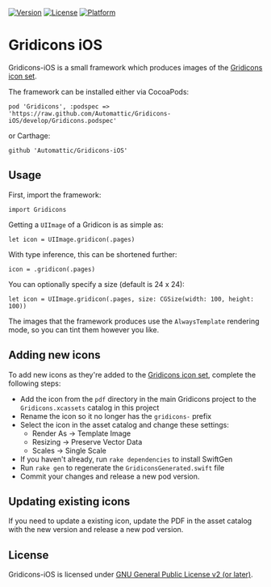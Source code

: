 [![Version](https://img.shields.io/cocoapods/v/Gridicons.svg?style=flat)](http://cocoadocs.org/docsets/Gridicons)
[![License](https://img.shields.io/cocoapods/l/Gridicons.svg?style=flat)](http://cocoadocs.org/docsets/Gridicons)
[![Platform](https://img.shields.io/cocoapods/p/Gridicons.svg?style=flat)](http://cocoadocs.org/docsets/Gridicons)

# Gridicons iOS

Gridicons-iOS is a small framework which produces images of the [Gridicons icon set](https://github.com/automattic/gridicons).

The framework can be installed either via CocoaPods:

`pod 'Gridicons', :podspec => 'https://raw.github.com/Automattic/Gridicons-iOS/develop/Gridicons.podspec'`

or Carthage:

`github 'Automattic/Gridicons-iOS'`

## Usage

First, import the framework:

`import Gridicons`

Getting a `UIImage` of a Gridicon is as simple as:

`let icon = UIImage.gridicon(.pages)`

With type inference, this can be shortened further:

`icon = .gridicon(.pages)`

You can optionally specify a size (default is 24 x 24):

`let icon = UIImage.gridicon(.pages, size: CGSize(width: 100, height: 100))`

The images that the framework produces use the `AlwaysTemplate` rendering mode, so you can tint them however you like.

## Adding new icons

To add new icons as they're added to the [Gridicons icon set](https://github.com/automattic/gridicons), complete the following steps:

* Add the icon from the `pdf` directory in the main Gridicons project to the `Gridicons.xcassets` catalog in this project
* Rename the icon so it no longer has the `gridicons-` prefix
* Select the icon in the asset catalog and change these settings:
   * Render As -> Template Image
   * Resizing -> Preserve Vector Data
   * Scales -> Single Scale
* If you haven't already, run `rake dependencies` to install SwiftGen
* Run `rake gen` to regenerate the `GridiconsGenerated.swift` file
* Commit your changes and release a new pod version.

## Updating existing icons

If you need to update a existing icon, update the PDF in the asset catalog with the new version and release a new pod version.

## License

Gridicons-iOS is licensed under [GNU General Public License v2 (or later)](./LICENSE.md).

